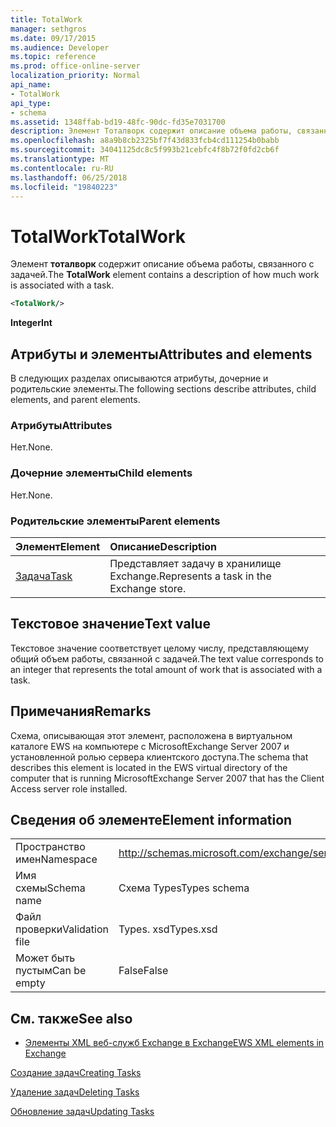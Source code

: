 ```yaml
---
title: TotalWork
manager: sethgros
ms.date: 09/17/2015
ms.audience: Developer
ms.topic: reference
ms.prod: office-online-server
localization_priority: Normal
api_name:
- TotalWork
api_type:
- schema
ms.assetid: 1348ffab-bd19-48fc-90dc-fd35e7031700
description: Элемент Тоталворк содержит описание объема работы, связанного с задачей.
ms.openlocfilehash: a8a9b8cb2325bf7f43d833fcb4cd111254b0babb
ms.sourcegitcommit: 34041125dc8c5f993b21cebfc4f8b72f0fd2cb6f
ms.translationtype: MT
ms.contentlocale: ru-RU
ms.lasthandoff: 06/25/2018
ms.locfileid: "19840223"
---
```

# <a name="totalwork"></a><span data-ttu-id="8fa73-103">TotalWork</span><span class="sxs-lookup"><span data-stu-id="8fa73-103">TotalWork</span></span>

<span data-ttu-id="8fa73-104">Элемент **тоталворк** содержит описание объема работы, связанного с задачей.</span><span class="sxs-lookup"><span data-stu-id="8fa73-104">The **TotalWork** element contains a description of how much work is associated with a task.</span></span> 
  
```xml
<TotalWork/>
```

 <span data-ttu-id="8fa73-105">**Integer**</span><span class="sxs-lookup"><span data-stu-id="8fa73-105">**Int**</span></span>
## <a name="attributes-and-elements"></a><span data-ttu-id="8fa73-106">Атрибуты и элементы</span><span class="sxs-lookup"><span data-stu-id="8fa73-106">Attributes and elements</span></span>

<span data-ttu-id="8fa73-107">В следующих разделах описываются атрибуты, дочерние и родительские элементы.</span><span class="sxs-lookup"><span data-stu-id="8fa73-107">The following sections describe attributes, child elements, and parent elements.</span></span>
  
### <a name="attributes"></a><span data-ttu-id="8fa73-108">Атрибуты</span><span class="sxs-lookup"><span data-stu-id="8fa73-108">Attributes</span></span>

<span data-ttu-id="8fa73-109">Нет.</span><span class="sxs-lookup"><span data-stu-id="8fa73-109">None.</span></span>
  
### <a name="child-elements"></a><span data-ttu-id="8fa73-110">Дочерние элементы</span><span class="sxs-lookup"><span data-stu-id="8fa73-110">Child elements</span></span>

<span data-ttu-id="8fa73-111">Нет.</span><span class="sxs-lookup"><span data-stu-id="8fa73-111">None.</span></span>
  
### <a name="parent-elements"></a><span data-ttu-id="8fa73-112">Родительские элементы</span><span class="sxs-lookup"><span data-stu-id="8fa73-112">Parent elements</span></span>

|<span data-ttu-id="8fa73-113">**Элемент**</span><span class="sxs-lookup"><span data-stu-id="8fa73-113">**Element**</span></span>|<span data-ttu-id="8fa73-114">**Описание**</span><span class="sxs-lookup"><span data-stu-id="8fa73-114">**Description**</span></span>|
|:-----|:-----|
|[<span data-ttu-id="8fa73-115">Задача</span><span class="sxs-lookup"><span data-stu-id="8fa73-115">Task</span></span>](task.md) <br/> |<span data-ttu-id="8fa73-116">Представляет задачу в хранилище Exchange.</span><span class="sxs-lookup"><span data-stu-id="8fa73-116">Represents a task in the Exchange store.</span></span>  <br/> |
   
## <a name="text-value"></a><span data-ttu-id="8fa73-117">Текстовое значение</span><span class="sxs-lookup"><span data-stu-id="8fa73-117">Text value</span></span>

<span data-ttu-id="8fa73-118">Текстовое значение соответствует целому числу, представляющему общий объем работы, связанной с задачей.</span><span class="sxs-lookup"><span data-stu-id="8fa73-118">The text value corresponds to an integer that represents the total amount of work that is associated with a task.</span></span>
  
## <a name="remarks"></a><span data-ttu-id="8fa73-119">Примечания</span><span class="sxs-lookup"><span data-stu-id="8fa73-119">Remarks</span></span>

<span data-ttu-id="8fa73-120">Схема, описывающая этот элемент, расположена в виртуальном каталоге EWS на компьютере с MicrosoftExchange Server 2007 и установленной ролью сервера клиентского доступа.</span><span class="sxs-lookup"><span data-stu-id="8fa73-120">The schema that describes this element is located in the EWS virtual directory of the computer that is running MicrosoftExchange Server 2007 that has the Client Access server role installed.</span></span>
  
## <a name="element-information"></a><span data-ttu-id="8fa73-121">Сведения об элементе</span><span class="sxs-lookup"><span data-stu-id="8fa73-121">Element information</span></span>

|||
|:-----|:-----|
|<span data-ttu-id="8fa73-122">Пространство имен</span><span class="sxs-lookup"><span data-stu-id="8fa73-122">Namespace</span></span>  <br/> |http://schemas.microsoft.com/exchange/services/2006/types  <br/> |
|<span data-ttu-id="8fa73-123">Имя схемы</span><span class="sxs-lookup"><span data-stu-id="8fa73-123">Schema name</span></span>  <br/> |<span data-ttu-id="8fa73-124">Схема Types</span><span class="sxs-lookup"><span data-stu-id="8fa73-124">Types schema</span></span>  <br/> |
|<span data-ttu-id="8fa73-125">Файл проверки</span><span class="sxs-lookup"><span data-stu-id="8fa73-125">Validation file</span></span>  <br/> |<span data-ttu-id="8fa73-126">Types. xsd</span><span class="sxs-lookup"><span data-stu-id="8fa73-126">Types.xsd</span></span>  <br/> |
|<span data-ttu-id="8fa73-127">Может быть пустым</span><span class="sxs-lookup"><span data-stu-id="8fa73-127">Can be empty</span></span>  <br/> |<span data-ttu-id="8fa73-128">False</span><span class="sxs-lookup"><span data-stu-id="8fa73-128">False</span></span>  <br/> |
   
## <a name="see-also"></a><span data-ttu-id="8fa73-129">См. также</span><span class="sxs-lookup"><span data-stu-id="8fa73-129">See also</span></span>



- [<span data-ttu-id="8fa73-130">Элементы XML веб-служб Exchange в Exchange</span><span class="sxs-lookup"><span data-stu-id="8fa73-130">EWS XML elements in Exchange</span></span>](ews-xml-elements-in-exchange.md)


[<span data-ttu-id="8fa73-131">Создание задач</span><span class="sxs-lookup"><span data-stu-id="8fa73-131">Creating Tasks</span></span>](http://msdn.microsoft.com/library/0ef97334-e8a0-4f67-a23a-dd9e2bbad49f%28Office.15%29.aspx)
  
[<span data-ttu-id="8fa73-132">Удаление задач</span><span class="sxs-lookup"><span data-stu-id="8fa73-132">Deleting Tasks</span></span>](http://msdn.microsoft.com/library/a3d7e25f-8a35-4901-b1d9-d31f418ab340%28Office.15%29.aspx)
  
[<span data-ttu-id="8fa73-133">Обновление задач</span><span class="sxs-lookup"><span data-stu-id="8fa73-133">Updating Tasks</span></span>](http://msdn.microsoft.com/library/0a1bf360-d40c-4a99-929b-4c73a14394d5%28Office.15%29.aspx)

